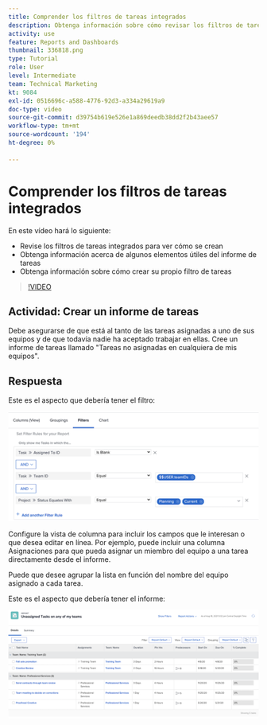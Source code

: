 ```yaml
---
title: Comprender los filtros de tareas integrados
description: Obtenga información sobre cómo revisar los filtros de tareas integrados para ver cómo se crean y crear su propio filtro de tareas en Workfront.
activity: use
feature: Reports and Dashboards
thumbnail: 336818.png
type: Tutorial
role: User
level: Intermediate
team: Technical Marketing
kt: 9084
exl-id: 0516696c-a588-4776-92d3-a334a29619a9
doc-type: video
source-git-commit: d39754b619e526e1a869deedb38dd2f2b43aee57
workflow-type: tm+mt
source-wordcount: '194'
ht-degree: 0%

---
```


# Comprender los filtros de tareas integrados

En este vídeo hará lo siguiente:

* Revise los filtros de tareas integrados para ver cómo se crean
* Obtenga información acerca de algunos elementos útiles del informe de tareas
* Obtenga información sobre cómo crear su propio filtro de tareas

>[!VIDEO](https://video.tv.adobe.com/v/336818/?quality=12)

## Actividad: Crear un informe de tareas

Debe asegurarse de que está al tanto de las tareas asignadas a uno de sus equipos y de que todavía nadie ha aceptado trabajar en ellas. Cree un informe de tareas llamado &quot;Tareas no asignadas en cualquiera de mis equipos&quot;.

## Respuesta

Este es el aspecto que debería tener el filtro:

![Imagen de la pantalla para crear un filtro de tareas](assets/opening-built-in-task-filters-1.png)

Configure la vista de columna para incluir los campos que le interesan o que desea editar en línea. Por ejemplo, puede incluir una columna Asignaciones para que pueda asignar un miembro del equipo a una tarea directamente desde el informe.

Puede que desee agrupar la lista en función del nombre del equipo asignado a cada tarea.

Este es el aspecto que debería tener el informe:

![Imagen de un informe de tareas](assets/opening-built-in-task-filters-2.png)
